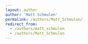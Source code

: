 ```yaml
---
layout: author
author: 'Matt Schmulen'
permalink: /authors/Matt_Schmulen/
redirect_from:
  - /authors/matt_schmulen
  - /authors/Matt_Schmulen
---
```

